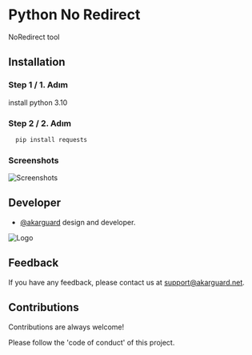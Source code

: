 # Python No Redirect

NoRedirect tool

## Installation

### Step 1 / 1. Adım

install python 3.10

### Step 2 / 2. Adım


```bash 
  pip install requests
```




### Screenshots
![Screenshots](https://cdn.discordapp.com/attachments/1085928609778258000/1118243360499580979/image.png)



## Developer

- [@akarguard](https://www.github.com/akarguard) design and developer.

  
![Logo](https://media.discordapp.net/attachments/1031646083539021847/1037499672610222130/hero-logo.png)

    
## Feedback

If you have any feedback, please contact us at support@akarguard.net.
  
## Contributions

Contributions are always welcome!

Please follow the 'code of conduct' of this project.
